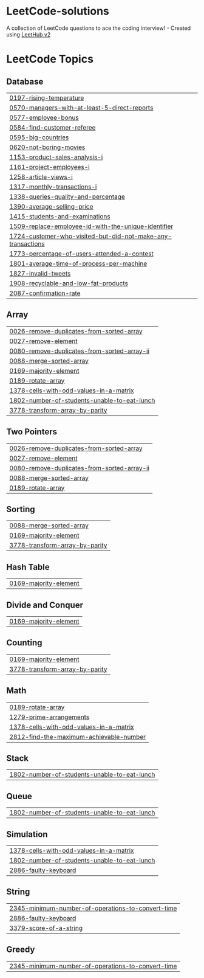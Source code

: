 # LeetCode-solutions
A collection of LeetCode questions to ace the coding interview! - Created using [LeetHub v2](https://github.com/arunbhardwaj/LeetHub-2.0)

<!---LeetCode Topics Start-->
# LeetCode Topics
## Database
|  |
| ------- |
| [0197-rising-temperature](https://github.com/HumerousFi/LeetCode-solutions/tree/master/0197-rising-temperature) |
| [0570-managers-with-at-least-5-direct-reports](https://github.com/HumerousFi/LeetCode-solutions/tree/master/0570-managers-with-at-least-5-direct-reports) |
| [0577-employee-bonus](https://github.com/HumerousFi/LeetCode-solutions/tree/master/0577-employee-bonus) |
| [0584-find-customer-referee](https://github.com/HumerousFi/LeetCode-solutions/tree/master/0584-find-customer-referee) |
| [0595-big-countries](https://github.com/HumerousFi/LeetCode-solutions/tree/master/0595-big-countries) |
| [0620-not-boring-movies](https://github.com/HumerousFi/LeetCode-solutions/tree/master/0620-not-boring-movies) |
| [1153-product-sales-analysis-i](https://github.com/HumerousFi/LeetCode-solutions/tree/master/1153-product-sales-analysis-i) |
| [1161-project-employees-i](https://github.com/HumerousFi/LeetCode-solutions/tree/master/1161-project-employees-i) |
| [1258-article-views-i](https://github.com/HumerousFi/LeetCode-solutions/tree/master/1258-article-views-i) |
| [1317-monthly-transactions-i](https://github.com/HumerousFi/LeetCode-solutions/tree/master/1317-monthly-transactions-i) |
| [1338-queries-quality-and-percentage](https://github.com/HumerousFi/LeetCode-solutions/tree/master/1338-queries-quality-and-percentage) |
| [1390-average-selling-price](https://github.com/HumerousFi/LeetCode-solutions/tree/master/1390-average-selling-price) |
| [1415-students-and-examinations](https://github.com/HumerousFi/LeetCode-solutions/tree/master/1415-students-and-examinations) |
| [1509-replace-employee-id-with-the-unique-identifier](https://github.com/HumerousFi/LeetCode-solutions/tree/master/1509-replace-employee-id-with-the-unique-identifier) |
| [1724-customer-who-visited-but-did-not-make-any-transactions](https://github.com/HumerousFi/LeetCode-solutions/tree/master/1724-customer-who-visited-but-did-not-make-any-transactions) |
| [1773-percentage-of-users-attended-a-contest](https://github.com/HumerousFi/LeetCode-solutions/tree/master/1773-percentage-of-users-attended-a-contest) |
| [1801-average-time-of-process-per-machine](https://github.com/HumerousFi/LeetCode-solutions/tree/master/1801-average-time-of-process-per-machine) |
| [1827-invalid-tweets](https://github.com/HumerousFi/LeetCode-solutions/tree/master/1827-invalid-tweets) |
| [1908-recyclable-and-low-fat-products](https://github.com/HumerousFi/LeetCode-solutions/tree/master/1908-recyclable-and-low-fat-products) |
| [2087-confirmation-rate](https://github.com/HumerousFi/LeetCode-solutions/tree/master/2087-confirmation-rate) |
## Array
|  |
| ------- |
| [0026-remove-duplicates-from-sorted-array](https://github.com/HumerousFi/LeetCode-solutions/tree/master/0026-remove-duplicates-from-sorted-array) |
| [0027-remove-element](https://github.com/HumerousFi/LeetCode-solutions/tree/master/0027-remove-element) |
| [0080-remove-duplicates-from-sorted-array-ii](https://github.com/HumerousFi/LeetCode-solutions/tree/master/0080-remove-duplicates-from-sorted-array-ii) |
| [0088-merge-sorted-array](https://github.com/HumerousFi/LeetCode-solutions/tree/master/0088-merge-sorted-array) |
| [0169-majority-element](https://github.com/HumerousFi/LeetCode-solutions/tree/master/0169-majority-element) |
| [0189-rotate-array](https://github.com/HumerousFi/LeetCode-solutions/tree/master/0189-rotate-array) |
| [1378-cells-with-odd-values-in-a-matrix](https://github.com/HumerousFi/LeetCode-solutions/tree/master/1378-cells-with-odd-values-in-a-matrix) |
| [1802-number-of-students-unable-to-eat-lunch](https://github.com/HumerousFi/LeetCode-solutions/tree/master/1802-number-of-students-unable-to-eat-lunch) |
| [3778-transform-array-by-parity](https://github.com/HumerousFi/LeetCode-solutions/tree/master/3778-transform-array-by-parity) |
## Two Pointers
|  |
| ------- |
| [0026-remove-duplicates-from-sorted-array](https://github.com/HumerousFi/LeetCode-solutions/tree/master/0026-remove-duplicates-from-sorted-array) |
| [0027-remove-element](https://github.com/HumerousFi/LeetCode-solutions/tree/master/0027-remove-element) |
| [0080-remove-duplicates-from-sorted-array-ii](https://github.com/HumerousFi/LeetCode-solutions/tree/master/0080-remove-duplicates-from-sorted-array-ii) |
| [0088-merge-sorted-array](https://github.com/HumerousFi/LeetCode-solutions/tree/master/0088-merge-sorted-array) |
| [0189-rotate-array](https://github.com/HumerousFi/LeetCode-solutions/tree/master/0189-rotate-array) |
## Sorting
|  |
| ------- |
| [0088-merge-sorted-array](https://github.com/HumerousFi/LeetCode-solutions/tree/master/0088-merge-sorted-array) |
| [0169-majority-element](https://github.com/HumerousFi/LeetCode-solutions/tree/master/0169-majority-element) |
| [3778-transform-array-by-parity](https://github.com/HumerousFi/LeetCode-solutions/tree/master/3778-transform-array-by-parity) |
## Hash Table
|  |
| ------- |
| [0169-majority-element](https://github.com/HumerousFi/LeetCode-solutions/tree/master/0169-majority-element) |
## Divide and Conquer
|  |
| ------- |
| [0169-majority-element](https://github.com/HumerousFi/LeetCode-solutions/tree/master/0169-majority-element) |
## Counting
|  |
| ------- |
| [0169-majority-element](https://github.com/HumerousFi/LeetCode-solutions/tree/master/0169-majority-element) |
| [3778-transform-array-by-parity](https://github.com/HumerousFi/LeetCode-solutions/tree/master/3778-transform-array-by-parity) |
## Math
|  |
| ------- |
| [0189-rotate-array](https://github.com/HumerousFi/LeetCode-solutions/tree/master/0189-rotate-array) |
| [1279-prime-arrangements](https://github.com/HumerousFi/LeetCode-solutions/tree/master/1279-prime-arrangements) |
| [1378-cells-with-odd-values-in-a-matrix](https://github.com/HumerousFi/LeetCode-solutions/tree/master/1378-cells-with-odd-values-in-a-matrix) |
| [2812-find-the-maximum-achievable-number](https://github.com/HumerousFi/LeetCode-solutions/tree/master/2812-find-the-maximum-achievable-number) |
## Stack
|  |
| ------- |
| [1802-number-of-students-unable-to-eat-lunch](https://github.com/HumerousFi/LeetCode-solutions/tree/master/1802-number-of-students-unable-to-eat-lunch) |
## Queue
|  |
| ------- |
| [1802-number-of-students-unable-to-eat-lunch](https://github.com/HumerousFi/LeetCode-solutions/tree/master/1802-number-of-students-unable-to-eat-lunch) |
## Simulation
|  |
| ------- |
| [1378-cells-with-odd-values-in-a-matrix](https://github.com/HumerousFi/LeetCode-solutions/tree/master/1378-cells-with-odd-values-in-a-matrix) |
| [1802-number-of-students-unable-to-eat-lunch](https://github.com/HumerousFi/LeetCode-solutions/tree/master/1802-number-of-students-unable-to-eat-lunch) |
| [2886-faulty-keyboard](https://github.com/HumerousFi/LeetCode-solutions/tree/master/2886-faulty-keyboard) |
## String
|  |
| ------- |
| [2345-minimum-number-of-operations-to-convert-time](https://github.com/HumerousFi/LeetCode-solutions/tree/master/2345-minimum-number-of-operations-to-convert-time) |
| [2886-faulty-keyboard](https://github.com/HumerousFi/LeetCode-solutions/tree/master/2886-faulty-keyboard) |
| [3379-score-of-a-string](https://github.com/HumerousFi/LeetCode-solutions/tree/master/3379-score-of-a-string) |
## Greedy
|  |
| ------- |
| [2345-minimum-number-of-operations-to-convert-time](https://github.com/HumerousFi/LeetCode-solutions/tree/master/2345-minimum-number-of-operations-to-convert-time) |
<!---LeetCode Topics End-->